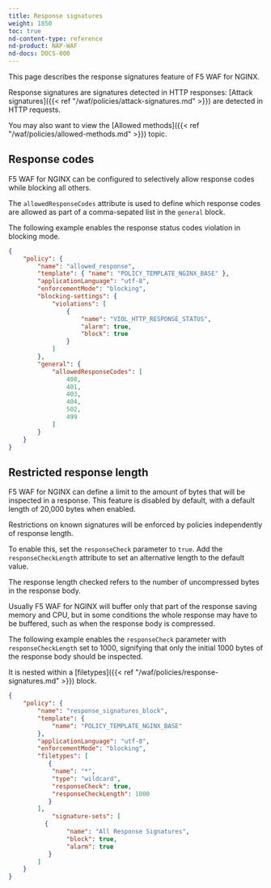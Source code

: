 ```yaml
---
title: Response signatures
weight: 1850
toc: true
nd-content-type: reference
nd-product: NAP-WAF
nd-docs: DOCS-000
---
```


This page describes the response signatures feature of F5 WAF for NGINX.

Response signatures are signatures detected in HTTP responses: [Attack signatures]({{< ref "/waf/policies/attack-signatures.md" >}}) are detected in HTTP requests.

You may also want to view the [Allowed methods]({{< ref "/waf/policies/allowed-methods.md" >}}) topic.

## Response codes

F5 WAF for NGINX can be configured to selectively allow response codes while blocking all others.

The `allowedResponseCodes` attribute is used to define which response codes are allowed as part of a comma-sepated list in the `general` block.

The following example enables the response status codes violation in blocking mode. 

```json
{
    "policy": {
        "name": "allowed_response",
        "template": { "name": "POLICY_TEMPLATE_NGINX_BASE" },
        "applicationLanguage": "utf-8",
        "enforcementMode": "blocking",
        "blocking-settings": {
            "violations": [
                {
                    "name": "VIOL_HTTP_RESPONSE_STATUS",
                    "alarm": true,
                    "block": true
                }
            ]
        },
        "general": {
            "allowedResponseCodes": [
                400,
                401,
                403,
                404,
                502,
                499
            ]
        }
    }
}
```

## Restricted response length

F5 WAF for NGINX can define a limit to the amount of bytes that will be inspected in a response. This feature is disabled by default, with a default length of 20,000 bytes when enabled.

Restrictions on known signatures will be enforced by policies independently of response length.

To enable this, set the `responseCheck` parameter to `true`. Add the `responseCheckLength` attribute to set an alternative length to the default value.

The response length checked refers to the number of uncompressed bytes in the response body. 

Usually F5 WAF for NGINX will buffer only that part of the response saving memory and CPU, but in some conditions the whole response may have to be buffered, such as when the response body is compressed.

The following example enables the `responseCheck` parameter with `responseCheckLength` set to 1000, signifying that only the initial 1000 bytes of the response body should be inspected.

It is nested within a [filetypes]({{< ref "/waf/policies/response-signatures.md" >}}) block.

```json {hl_lines=[9, 13, 14]}
{
    "policy": {
        "name": "response_signatures_block",
        "template": {
            "name": "POLICY_TEMPLATE_NGINX_BASE"
        },
        "applicationLanguage": "utf-8",
        "enforcementMode": "blocking",
        "filetypes": [
           {
            "name": "*",
            "type": "wildcard",
            "responseCheck": true,
		    "responseCheckLength": 1000
           }
        ],
            "signature-sets": [
          {
                "name": "All Response Signatures",
                "block": true,
                "alarm": true
           }
        ]
    }
}
```
